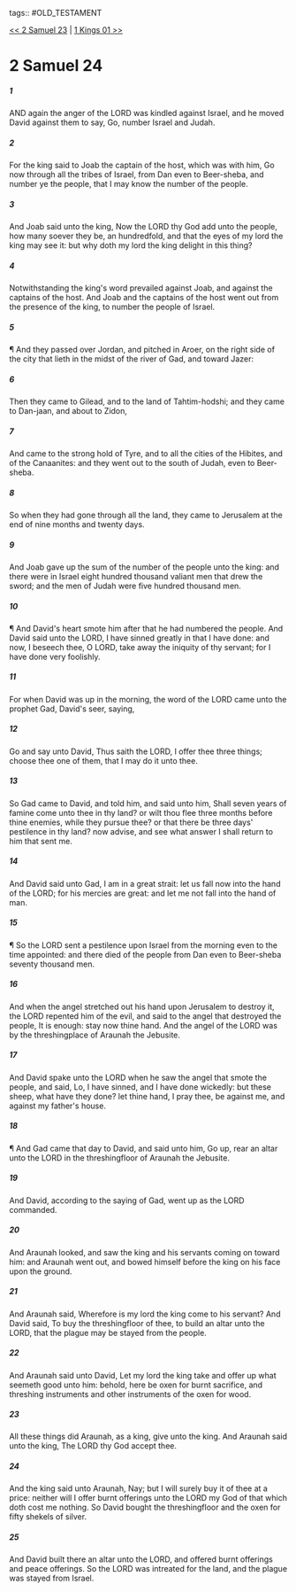 tags:: #OLD_TESTAMENT

[<< 2 Samuel 23](OLD_TESTAMENT/10_2_Samuel/2_Samuel_23.md) | [1 Kings 01 >>](OLD_TESTAMENT/11_1_Kings/1_Kings_01.md)

# 2 Samuel 24

##### 1

AND again the anger of the LORD was kindled against Israel, and he moved David against them to say, Go, number Israel and Judah.

##### 2

For the king said to Joab the captain of the host, which was with him, Go now through all the tribes of Israel, from Dan even to Beer-sheba, and number ye the people, that I may know the number of the people.

##### 3

And Joab said unto the king, Now the LORD thy God add unto the people, how many soever they be, an hundredfold, and that the eyes of my lord the king may see it: but why doth my lord the king delight in this thing?

##### 4

Notwithstanding the king's word prevailed against Joab, and against the captains of the host. And Joab and the captains of the host went out from the presence of the king, to number the people of Israel.

##### 5

¶ And they passed over Jordan, and pitched in Aroer, on the right side of the city that lieth in the midst of the river of Gad, and toward Jazer:

##### 6

Then they came to Gilead, and to the land of Tahtim-hodshi; and they came to Dan-jaan, and about to Zidon,

##### 7

And came to the strong hold of Tyre, and to all the cities of the Hibites, and of the Canaanites: and they went out to the south of Judah, even to Beer-sheba.

##### 8

So when they had gone through all the land, they came to Jerusalem at the end of nine months and twenty days.

##### 9

And Joab gave up the sum of the number of the people unto the king: and there were in Israel eight hundred thousand valiant men that drew the sword; and the men of Judah were five hundred thousand men.

##### 10

¶ And David's heart smote him after that he had numbered the people. And David said unto the LORD, I have sinned greatly in that I have done: and now, I beseech thee, O LORD, take away the iniquity of thy servant; for I have done very foolishly.

##### 11

For when David was up in the morning, the word of the LORD came unto the prophet Gad, David's seer, saying,

##### 12

Go and say unto David, Thus saith the LORD, I offer thee three things; choose thee one of them, that I may do it unto thee.

##### 13

So Gad came to David, and told him, and said unto him, Shall seven years of famine come unto thee in thy land? or wilt thou flee three months before thine enemies, while they pursue thee? or that there be three days' pestilence in thy land? now advise, and see what answer I shall return to him that sent me.

##### 14

And David said unto Gad, I am in a great strait: let us fall now into the hand of the LORD; for his mercies are great: and let me not fall into the hand of man.

##### 15

¶ So the LORD sent a pestilence upon Israel from the morning even to the time appointed: and there died of the people from Dan even to Beer-sheba seventy thousand men.

##### 16

And when the angel stretched out his hand upon Jerusalem to destroy it, the LORD repented him of the evil, and said to the angel that destroyed the people, It is enough: stay now thine hand. And the angel of the LORD was by the threshingplace of Araunah the Jebusite.

##### 17

And David spake unto the LORD when he saw the angel that smote the people, and said, Lo, I have sinned, and I have done wickedly: but these sheep, what have they done? let thine hand, I pray thee, be against me, and against my father's house.

##### 18

¶ And Gad came that day to David, and said unto him, Go up, rear an altar unto the LORD in the threshingfloor of Araunah the Jebusite.

##### 19

And David, according to the saying of Gad, went up as the LORD commanded.

##### 20

And Araunah looked, and saw the king and his servants coming on toward him: and Araunah went out, and bowed himself before the king on his face upon the ground.

##### 21

And Araunah said, Wherefore is my lord the king come to his servant? And David said, To buy the threshingfloor of thee, to build an altar unto the LORD, that the plague may be stayed from the people.

##### 22

And Araunah said unto David, Let my lord the king take and offer up what seemeth good unto him: behold, here be oxen for burnt sacrifice, and threshing instruments and other instruments of the oxen for wood.

##### 23

All these things did Araunah, as a king, give unto the king. And Araunah said unto the king, The LORD thy God accept thee.

##### 24

And the king said unto Araunah, Nay; but I will surely buy it of thee at a price: neither will I offer burnt offerings unto the LORD my God of that which doth cost me nothing. So David bought the threshingfloor and the oxen for fifty shekels of silver.

##### 25

And David built there an altar unto the LORD, and offered burnt offerings and peace offerings. So the LORD was intreated for the land, and the plague was stayed from Israel.
